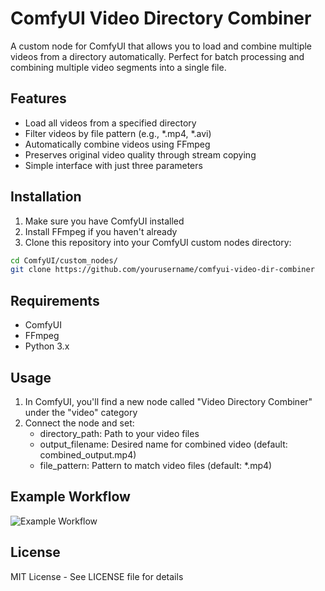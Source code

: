 # ComfyUI Video Directory Combiner

A custom node for ComfyUI that allows you to load and combine multiple videos from a directory automatically. Perfect for batch processing and combining multiple video segments into a single file.

## Features
- Load all videos from a specified directory
- Filter videos by file pattern (e.g., *.mp4, *.avi)
- Automatically combine videos using FFmpeg
- Preserves original video quality through stream copying
- Simple interface with just three parameters

## Installation

1. Make sure you have ComfyUI installed
2. Install FFmpeg if you haven't already
3. Clone this repository into your ComfyUI custom nodes directory:
```bash
cd ComfyUI/custom_nodes/
git clone https://github.com/yourusername/comfyui-video-dir-combiner
```

## Requirements
- ComfyUI
- FFmpeg
- Python 3.x

## Usage

1. In ComfyUI, you'll find a new node called "Video Directory Combiner" under the "video" category
2. Connect the node and set:
   - directory_path: Path to your video files
   - output_filename: Desired name for combined video (default: combined_output.mp4)
   - file_pattern: Pattern to match video files (default: *.mp4)

## Example Workflow
![Example Workflow](examples/workflow.png)

## License
MIT License - See LICENSE file for details